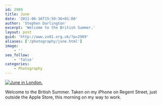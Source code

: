 ```yaml
---
id: 2989
title: June
date: '2011-06-16T15:50:36+01:00'
author: 'Stephen Darlington'
excerpt: 'Welcome to the British Summer.'
layout: post
guid: 'http://www.zx81.org.uk/?p=2989'
aliases: ['/photography/june.html']
image:
    - ''
seo_follow:
    - 'false'
categories:
    - Photography
---
```


[![June in London.](https://i0.wp.com/farm4.static.flickr.com/3003/5839357578_431a77270e.jpg?resize=500%2C500)](http://www.flickr.com/photos/stephendarlington/5839357578/ "June in London. by stephendarlington, on Flickr")

Welcome to the British Summer. Taken on my iPhone on Regent Street, just outside the Apple Store, this morning on my way to work.
